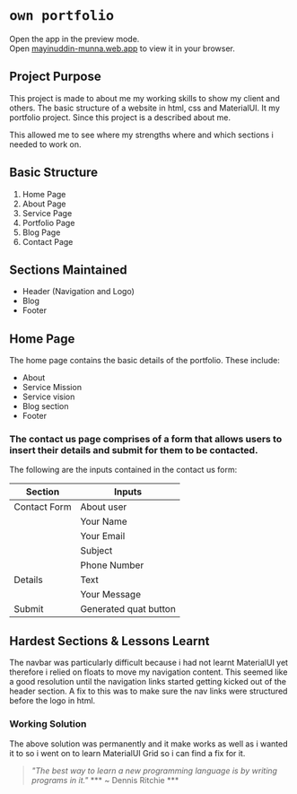# `own portfolio`

Open the app in the preview mode.\
Open [mayinuddin-munna.web.app](https://mayinuddin-munna.web.app/home) to view it in your browser.

## Project Purpose

This project is made to about me my working skills to show my client and others.
The basic structure of a website in html, css and MaterialUI. It  my portfolio project. Since this project is a described about me.

This allowed me to see where my strengths where and which sections i needed to work on.

## Basic Structure

1. Home Page
2. About Page
3. Service Page
4. Portfolio Page
5. Blog Page
6. Contact Page

## Sections Maintained

- Header (Navigation and Logo)
- Blog
- Footer

## Home Page

The home page contains the basic details of the portfolio. These include:
- About
- Service Mission
- Service vision
- Blog section
- Footer

### The contact us page comprises of a form that allows users to insert their details and submit for them to be contacted.

The following are the inputs contained in the contact us form:

| Section | Inputs |
|--------------|--------------|
| Contact Form | About user |
| | Your Name | |
| | Your Email | |
| | Subject | |
| | Phone Number | |
| Details | Text |
| | Your Message | |
| Submit | Generated quat button |

## Hardest Sections & Lessons Learnt

The navbar was particularly difficult because i had not learnt MaterialUI yet therefore i relied on floats to move my navigation content. This seemed like a good resolution until the navigation links started getting kicked out of the header section. A fix to this was to make sure the nav links were structured before the logo in html.

### Working Solution

The above solution was permanently and it make works as well as i wanted it to so i went on to learn MaterialUI Grid so i can find a fix for it.


> *"The best way to learn a new programming language is by writing programs in it."*
> *** ~ Dennis Ritchie ***
